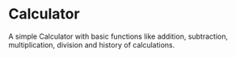 # Calculator
A simple Calculator with basic functions like addition, subtraction, multiplication, division and history of calculations.
